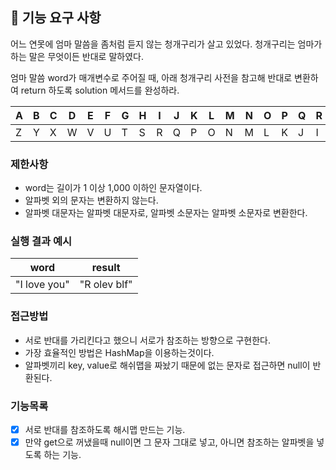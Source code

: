 ## 🚀 기능 요구 사항

어느 연못에 엄마 말씀을 좀처럼 듣지 않는 청개구리가 살고 있었다. 청개구리는 엄마가 하는 말은 무엇이든 반대로 말하였다.

엄마 말씀 word가 매개변수로 주어질 때, 아래 청개구리 사전을 참고해 반대로 변환하여 return 하도록 solution 메서드를 완성하라.

| A | B | C | D | E | F | G | H | I | J | K | L | M | N | O | P | Q | R | S | T | U | V | W | X | Y | Z |
| --- | --- | --- | --- | --- | --- | --- | --- | --- | --- | --- | --- | --- | --- | --- | --- | --- | --- | --- | --- | --- | --- | --- | --- | --- | --- |
| Z | Y | X | W | V | U | T | S | R | Q | P | O | N | M | L | K | J | I | H | G | F | E | D | C | B | A |

### 제한사항

- word는 길이가 1 이상 1,000 이하인 문자열이다.
- 알파벳 외의 문자는 변환하지 않는다.
- 알파벳 대문자는 알파벳 대문자로, 알파벳 소문자는 알파벳 소문자로 변환한다.

### 실행 결과 예시

| word | result |
| --- | --- |
| "I love you" | "R olev blf" |

### 접근방법

- 서로 반대를 가리킨다고 했으니 서로가 참조하는 방향으로 구현한다.
- 가장 효율적인 방법은 HashMap을 이용하는것이다.
- 알파벳끼리 key, value로 해쉬맵을 짜놨기 때문에 없는 문자로 접근하면 null이 반환된다.

### 기능목록

- [x] 서로 반대를 참조하도록 해시맵 만드는 기능.
- [x] 만약 get으로 꺼냈을때 null이면 그 문자 그대로 넣고, 아니면 참조하는 알파벳을 넣도록 하는 기능.